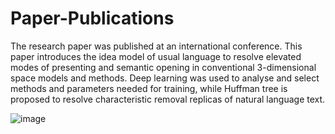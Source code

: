 # Paper-Publications

The research paper was published at an international conference. 
This paper introduces the idea model of usual language to resolve elevated modes
of presenting and semantic opening in conventional 3-dimensional space models
and methods.
Deep learning was used to analyse and select methods and parameters needed for
training, while Huffman tree is proposed to resolve characteristic removal
replicas of natural language text.

![image](https://github.com/xfo-03/Paper-Publications/assets/68635008/9bf82530-0989-4545-b7f1-55a8ce1fd243)
